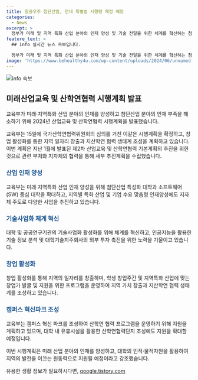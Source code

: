 ```yaml
---
title: 항공우주 첨단산업, 연내 특별법 시행령 제정 예정
categories:
  - News
excerpt: >
  정부가 미래 및 지역 특화 산업 분야의 인재 양성 및 기술 전달을 위한 체계를 혁신하는 첨단산업 인재혁신 특별법 시행령을 연내 제정한다. 이를 통해 지역 일자리 창출과 지산학연 협력 활성화를 추진하며, 관련 시행계획은 체계적이고 효과적인 추진을 목표로 수립되었다. 또한 국가기술은행을 통해 인공지능을 활용한 기술 정보 분석 및 외부 투자 촉진을 위한 계획도 진행 중이며, 창업 활성화를 통해 지역의 일자리 창출과 산학연 협력을 통한 지원 방안도 마련되고 있다. 이와 함께 대학 내 유휴시설을 활용한 산학연협력단지 조성에도 신규로 4개교를 선정해 1곳당 20억 원 지원하고 있다.
feature_text: >
  ## info 실시간 뉴스 속보입니다.

  정부가 미래 및 지역 특화 산업 분야의 인재 양성 및 기술 전달을 위한 체계를 혁신하는 첨단산업 인재혁신 특별법 시행령을 연내 제정한다. 이를 통해 지역 일자리 창출과 지산학연 협력 활성화를 추진하며, 관련 시행계획은 체계적이고 효과적인 추진을 목표로 수립되었다. 또한 국가기술은행을 통해 인공지능을 활용한 기술 정보 분석 및 외부 투자 촉진을 위한 계획도 진행 중이며, 창업 활성화를 통해 지역의 일자리 창출과 산학연 협력을 통한 지원 방안도 마련되고 있다. 이와 함께 대학 내 유휴시설을 활용한 산학연협력단지 조성에도 신규로 4개교를 선정해 1곳당 20억 원 지원하고 있다.
image: 'https://www.behealthy4u.com/wp-content/uploads/2024/06/unnamed-file.png'
---
```


<p><img src="https://www.behealthy4u.com/wp-content/uploads/2024/06/unnamed-file.png" alt="info 속보" /></p>

<h2 data-ke-size="size26">미래산업교육 및 산학연협력 시행계획 발표</h2>

<p>교육부가 미래·지역특화 산업 분야의 인재를 양성하고 첨단산업 분야의 인재 부족을 해소하기 위해 2024년 산업교육 및 산학연협력 시행계획을 발표했습니다.</p>

<p data-ke-size="size16">교육부는 15일에 국가산학연협력위원회의 심의를 거친 이같은 시행계획을 확정하고, 창업 활성화를 통한 지역 일자리 창출과 지산학연 협력 생태계 조성을 계획하고 있습니다. 이번 계획은 지난 1월에 발표된 제2차 산업교육 및 산학연협력 기본계획의 추진을 위한 것으로 관련 부처와 지자체의 협력을 통해 세부 추진계획을 수립했습니다.</p>

<h3><b><span style="color: #1a5490;">산업 인재 양성</span></b></h3>

<p>교육부는 미래·지역특화 산업 인재 양성을 위해 첨단산업 특성화 대학과 소프트웨어(SW) 중심 대학을 확대하고, 지역별 특화 산업 및 기업 수요 맞춤형 인재양성에도 지자체 주도로 다양한 사업을 추진하고 있습니다.</p>

<h3><b><span style="color: #1a5490;">기술사업화 체계 혁신</span></b></h3>

<p>대학 및 공공연구기관의 기술사업화 활성화를 위해 체계를 혁신하고, 인공지능을 활용한 기술 정보 분석 및 대학기술지주회사의 외부 투자 촉진을 위한 노력을 기울이고 있습니다.</p>

<h3><b><span style="color: #1a5490;">창업 활성화</span></b></h3>

<p>창업 활성화를 통해 지역의 일자리를 창출하며, 학생 창업주간 및 지역특화 산업에 맞는 창업가 발굴 및 지원을 위한 프로그램을 운영하여 지역 가치 창출과 지산학연 협력 생태계를 조성하고 있습니다.</p>

<h3><b><span style="color: #1a5490;">캠퍼스 혁신파크 조성</span></b></h3>

<p>교육부는 캠퍼스 혁신 파크를 조성하여 산학연 협력 프로그램을 운영하기 위해 지원을 계획하고 있으며, 대학 내 유휴시설을 활용한 산학연협력단지 조성에도 지원을 확대할 예정입니다. </p>

<p>이번 시행계획은 미래 산업 분야의 인재를 양성하고, 대학의 인적·물적자원을 활용하여 지역의 발전을 이끄는 원동력으로 지원될 예정이라고 강조했습니다.</p>
유용한 생활 정보가 필요하시다면, <a href="https://qoogle.tistory.com" rel="dofollow">qoogle.tistory.com</a>


